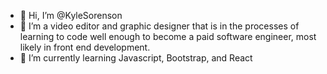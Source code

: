 - 👋 Hi, I’m @KyleSorenson
- 👀 I’m a video editor and graphic designer that is in the processes of learning to code well enough to become a paid software engineer, most likely in front end development.
- 🌱 I’m currently learning Javascript, Bootstrap, and React
